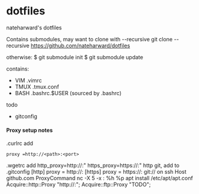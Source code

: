 # dotfiles
nateharward's dotfiles

Contains submodules, may want to clone with --recursive
git clone --recursive https://github.com/nateharward/dotfiles

otherwise:
$ git submodule init
$ git submodule update


contains:
* VIM .vimrc
* TMUX .tmux.conf
* BASH .bashrc.$USER (sourced by .bashrc)

todo
* gitconfig

#### Proxy setup notes

.curlrc add 

    proxy =http://<path>:<port>
.wgetrc add 
    http_proxy=http://<path>:<port>"
    https_proxy=https://<path>:<port>"
http git, add to .gitconfig
    [http]
        proxy = http://<path>:<port>
    [https]
        proxy = https://<path>:<port>
git:// on ssh
    Host github.com
        ProxyCommand nc -X 5 -x <path>:<port> %h %p
apt install  /etc/apt/apt.conf   
    Acquire::http::Proxy "http://<path>:<port>";
    Acquire::ftp::Proxy "TODO";



